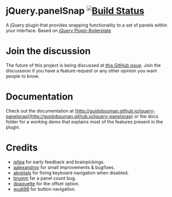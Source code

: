 # jQuery.panelSnap [![Build Status](https://travis-ci.org/guidobouman/jquery-panelsnap.png)](https://travis-ci.org/guidobouman/jquery-panelsnap)
A jQuery plugin that provides snapping functionality to a set of panels within your interface. Based on [jQuery Plugin Boilerplate](https://github.com/guidobouman/jquery-plugin-boilerplate)

# Join the discussion

The future of this project is being discussed at [this GitHub issue](https://github.com/guidobouman/jquery-panelsnap/issues/116). Join the discusssion if you have a feature request or any other opinion you want people to know.

# Documentation
Check out the documentation at [http://guidobouman.github.io/jquery-panelsnap](http://guidobouman.github.io/jquery-panelsnap) or the docs folder for a working demo that explains most of the features present in the plugin.

# Credits
- [jellea](https://github.com/jellea) for early feedback and brainpickings.
- [aalexandrov](https://github.com/aalexandrov) for small improvements & bugfixes.
- [akreitals](https://github.com/akreitals) for fixing keyboard navigation when disabled.
- [brumm](https://github.com/brumm) far a panel count bug.
- [dpaquette](https://github.com/dpaquette) for the offset option.
- [wudi96](https://github.com/wudi96) for button navigation.
